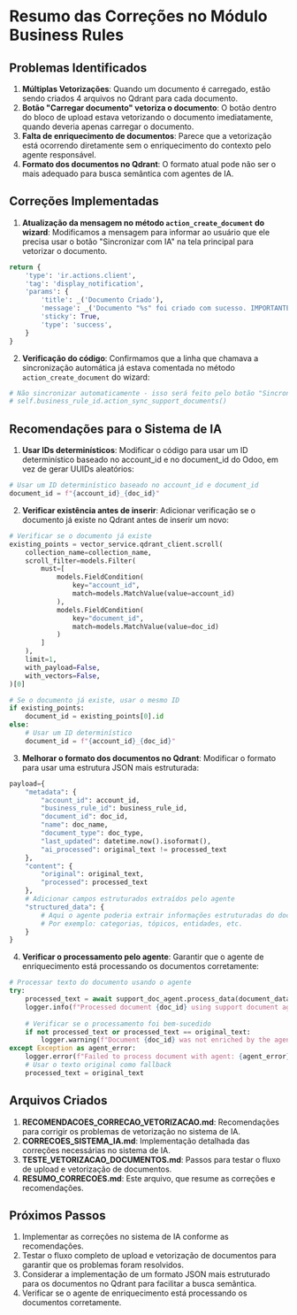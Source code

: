 # Resumo das Correções no Módulo Business Rules

## Problemas Identificados

1. **Múltiplas Vetorizações**: Quando um documento é carregado, estão sendo criados 4 arquivos no Qdrant para cada documento.
2. **Botão "Carregar documento" vetoriza o documento**: O botão dentro do bloco de upload estava vetorizando o documento imediatamente, quando deveria apenas carregar o documento.
3. **Falta de enriquecimento de documentos**: Parece que a vetorização está ocorrendo diretamente sem o enriquecimento do contexto pelo agente responsável.
4. **Formato dos documentos no Qdrant**: O formato atual pode não ser o mais adequado para busca semântica com agentes de IA.

## Correções Implementadas

1. **Atualização da mensagem no método `action_create_document` do wizard**: Modificamos a mensagem para informar ao usuário que ele precisa usar o botão "Sincronizar com IA" na tela principal para vetorizar o documento.

```python
return {
    'type': 'ir.actions.client',
    'tag': 'display_notification',
    'params': {
        'title': _('Documento Criado'),
        'message': _('Documento "%s" foi criado com sucesso. IMPORTANTE: Use o botão "Sincronizar com IA" na tela principal para vetorizar o documento.') % self.name,
        'sticky': True,
        'type': 'success',
    }
}
```

2. **Verificação do código**: Confirmamos que a linha que chamava a sincronização automática já estava comentada no método `action_create_document` do wizard:

```python
# Não sincronizar automaticamente - isso será feito pelo botão "Sincronizar com IA"
# self.business_rule_id.action_sync_support_documents()
```

## Recomendações para o Sistema de IA

1. **Usar IDs determinísticos**: Modificar o código para usar um ID determinístico baseado no account_id e no document_id do Odoo, em vez de gerar UUIDs aleatórios:

```python
# Usar um ID determinístico baseado no account_id e document_id
document_id = f"{account_id}_{doc_id}"
```

2. **Verificar existência antes de inserir**: Adicionar verificação se o documento já existe no Qdrant antes de inserir um novo:

```python
# Verificar se o documento já existe
existing_points = vector_service.qdrant_client.scroll(
    collection_name=collection_name,
    scroll_filter=models.Filter(
        must=[
            models.FieldCondition(
                key="account_id",
                match=models.MatchValue(value=account_id)
            ),
            models.FieldCondition(
                key="document_id",
                match=models.MatchValue(value=doc_id)
            )
        ]
    ),
    limit=1,
    with_payload=False,
    with_vectors=False,
)[0]

# Se o documento já existe, usar o mesmo ID
if existing_points:
    document_id = existing_points[0].id
else:
    # Usar um ID determinístico
    document_id = f"{account_id}_{doc_id}"
```

3. **Melhorar o formato dos documentos no Qdrant**: Modificar o formato para usar uma estrutura JSON mais estruturada:

```python
payload={
    "metadata": {
        "account_id": account_id,
        "business_rule_id": business_rule_id,
        "document_id": doc_id,
        "name": doc_name,
        "document_type": doc_type,
        "last_updated": datetime.now().isoformat(),
        "ai_processed": original_text != processed_text
    },
    "content": {
        "original": original_text,
        "processed": processed_text
    },
    # Adicionar campos estruturados extraídos pelo agente
    "structured_data": {
        # Aqui o agente poderia extrair informações estruturadas do documento
        # Por exemplo: categorias, tópicos, entidades, etc.
    }
}
```

4. **Verificar o processamento pelo agente**: Garantir que o agente de enriquecimento está processando os documentos corretamente:

```python
# Processar texto do documento usando o agente
try:
    processed_text = await support_doc_agent.process_data(document_data, business_area)
    logger.info(f"Processed document {doc_id} using support document agent")
    
    # Verificar se o processamento foi bem-sucedido
    if not processed_text or processed_text == original_text:
        logger.warning(f"Document {doc_id} was not enriched by the agent")
except Exception as agent_error:
    logger.error(f"Failed to process document with agent: {agent_error}")
    # Usar o texto original como fallback
    processed_text = original_text
```

## Arquivos Criados

1. **RECOMENDACOES_CORRECAO_VETORIZACAO.md**: Recomendações para corrigir os problemas de vetorização no sistema de IA.
2. **CORRECOES_SISTEMA_IA.md**: Implementação detalhada das correções necessárias no sistema de IA.
3. **TESTE_VETORIZACAO_DOCUMENTOS.md**: Passos para testar o fluxo de upload e vetorização de documentos.
4. **RESUMO_CORRECOES.md**: Este arquivo, que resume as correções e recomendações.

## Próximos Passos

1. Implementar as correções no sistema de IA conforme as recomendações.
2. Testar o fluxo completo de upload e vetorização de documentos para garantir que os problemas foram resolvidos.
3. Considerar a implementação de um formato JSON mais estruturado para os documentos no Qdrant para facilitar a busca semântica.
4. Verificar se o agente de enriquecimento está processando os documentos corretamente.
